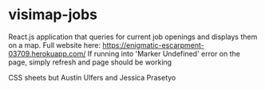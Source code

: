 # visimap-jobs
React.js application that queries for current job openings and displays them on a map.
Full website here: https://enigmatic-escarpment-03709.herokuapp.com/
If running into 'Marker Undefined' error on the page, simply refresh and page should be working

CSS sheets but Austin Ulfers and Jessica Prasetyo
